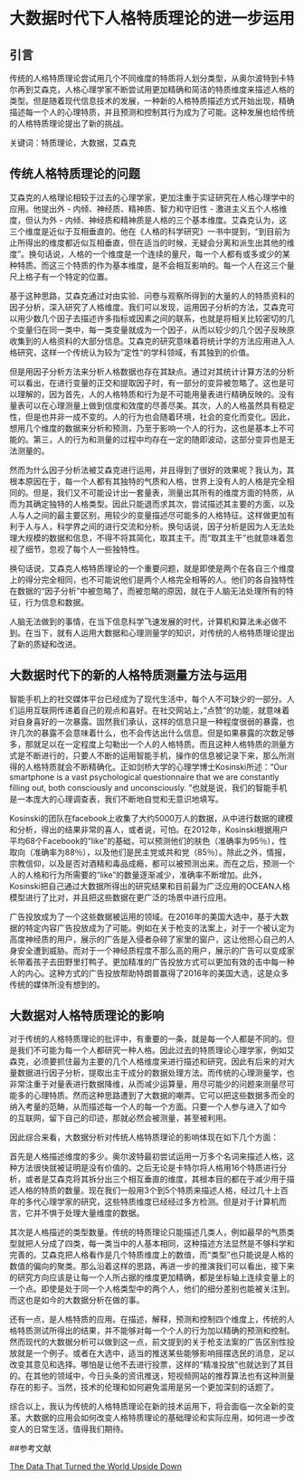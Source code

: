 # 大数据时代下人格特质理论的进一步运用

## 引言

传统的人格特质理论尝试用几个不同维度的特质将人划分类型，从奥尔波特到卡特尔再到艾森克，人格心理学家不断尝试用更加精确和简洁的特质维度来描述人格的类型。但是随着现代信息技术的发展，一种新的人格特质描述方式开始出现，精确描述每一个人的心理特质，并且预测和控制其行为成为了可能。这种发展也给传统的人格特质理论提出了新的挑战。

关键词：特质理论，大数据，艾森克

## 传统人格特质理论的问题

艾森克的人格理论相较于过去的心理学家，更加注重于实证研究在人格心理学中的应用。他提出外 - 内倾、神经质、精神质、智力和守旧性 - 激进主义五个人格维度，但认为外 - 内倾、神经质和精神质是人格的三个基本维度。艾森克认为，这三个维度是近似于互相垂直的。他在《人格的科学研究》一书中提到，“到目前为止所得出的维度都近似互相垂直，但在适当的时候，无疑会分离和派生出其他的维度”。换句话说，人格的一个维度是一个连续的量尺，每一个人都有或多或少的某种特质。而这三个特质的作为基本维度，是不会相互影响的。每一个人在这三个量尺上格子有一个特定的位置。

基于这种思路，艾森克通过对由实验、问卷与观察所得到的大量的人的特质资料的因子分析，深入研究了人格维度。我们可以发现，运用因子分析的方法，艾森克可以用少数几个因子去描述许多指标或因素之间的联系，也就是将相关比较密切的几个变量归在同一类中，每一类变量就成为一个因子，从而以较少的几个因子反映原收集到的人格资料的大部分信息。艾森克的研究意味着将统计学的方法应用进入人格研究，这样一个传统认为较为”定性“的学科领域，有其独到的价值。

但是用因子分析方法来分析人格数据也存在其缺点。通过对其统计计算方法的分析可以看出，在进行变量的正交和提取因子时，有一部分的变异被忽略了。这也是可以理解的，因为首先，人的人格特质和行为是不可能用量表进行精确反映的。没有量表可以在心理测量上做到信度和效度的尽善尽美。其次，人的人格虽然具有稳定性，但是也并非一成不变的。人的行为也会随着环境，社会的变化而变化。因此，想用几个维度的数据来分析和预测，乃至于影响一个人的行为，这也是基本上不可能的。第三，人的行为和测量的过程中均存在一定的随即波动，这部分变异也是无法测量的。

然而为什么因子分析法被艾森克进行运用，并且得到了很好的效果呢？我认为，其根本原因在于，每一个人都有其独特的气质和人格，世界上没有人的人格是完全相同的。但是，我们又不可能设计出一套量表，测量出其所有的维度方面的特质，从而为其确定独特的人格类型。因此只能退而求其次，尝试描述其主要的方面，以及人与人之间的最主要区别，用较少的变量描述尽可能多的人格特征。这样做更加有利于人与人，科学界之间的进行交流和分析。换句话说，因子分析是因为人无法处理大规模的数据和信息，不得不将其简化，取其主干。而“取其主干”也就意味着忽视了细节，忽视了每个人一些独特性。

换句话说，艾森克人格特质理论的一个重要问题，就是即使是两个在各自三个维度上的得分完全相同，也不可能说他们是两个人格完全相等的人。他们的各自独特性在数据的“因子分析”中被忽略了，而被忽略的原因，就在于人脑无法处理所有的特征，行为信息和数据。

人脑无法做到的事情，在当下信息科学飞速发展的时代，计算机和算法未必做不到。在当下，就有人运用大数据和心理测量学的知识，对传统的人格特质理论提出了新的质疑和改进。

## 大数据时代下的新的人格特质测量方法与运用

智能手机上的社交媒体平台已经成为了现代生活中，每个人不可缺少的一部分。人们运用互联网传递着自己的观点和喜好。在社交网站上，”点赞“的功能，就意味着对自身喜好的一次暴露。固然我们承认，这样的信息只是一种程度很弱的暴露，也许几次的暴露不会意味着什么，也不会传达出什么信息。但是如果暴露的次数足够多，那就足以在一定程度上勾勒出一个人的人格特质。而且这种人格特质的测量方式是不断进行的，只要人不断的运用智能手机，操作的信息被记录下来，那么所测得的人格特质就会不断精确化。正如剑桥大学的心理学博士Kosinski所述：“Our smartphone is a vast psychological questionnaire that we are constantly filling out, both consciously and unconsciously. ”也就是说，我们的智能手机是一本庞大的心理调查表，我们不断地自觉和无意识地填写。 

Kosinski的团队在facebook上收集了大约5000万人的数据，从中进行数据的建模和分析，得出的结果非常的喜人，或者说，可怕。在2012年，Kosinski根据用户平均68个Facebook的“like”的基础，可以预测他们的肤色（准确率为95％），性取向（准确率为88％），以及他们是民主党或共和党（85％）。除此之外，情报，宗教信仰，以及是否对酒精和毒品成瘾，都可以被预测出来。而在之后，预测一个人的人格和行为所需要的“like”的数量逐渐减少，准确率不断增加。此外，Kosinski把自己通过大数据所得出的研究结果和目前最为广泛应用的OCEAN人格模型进行了比对，并且把这些数据在更广泛的场景中进行应用。

广告投放成为了一个这些数据被运用的领域。在2016年的美国大选中，基于大数据的特定内容广告投放成为了可能。例如在关于枪支的法案上，对于一个被认定为高度神经质的用户，展示的广告是入侵者杂碎了家里的窗户，这让他担心自己的人身安全遭到威胁。而对于一个神经质程度不那么高的用户，展示的广告可以变成家长带着孩子去田野里打鸭子。更加精准的广告投放方式可以更加有效的击中每一种人的内心。这种方式的广告投放帮助特朗普赢得了2016年的美国大选，这是众多传统的媒体所没有想到的。

## 大数据对人格特质理论的影响

对于传统的人格特质理论的批评中，有重要的一条，就是每一个人都是不同的。但是我们不可能为每一个人都研究一种人格。因此过去的特质理论心理学家，例如艾森克，必须要抓住最为主要的几个人格维度来进行描述和研究，因此有后来的对大量数据进行因子分析，提取出主干成分的数据处理方法。而传统的心理测量学，也非常注重于对量表进行数据降维，从而减少运算量，用尽可能少的问题来测量尽可能多的心理特质。然而这种思路遭到了大数据的嘲弄。它可以把这些数据多而全的纳入考量的范畴，从而描述每一个人的每一个方面。只要一个人参与进入了如今 的互联网，留下自己的印迹，那就必然会被测量，甚至被利用。

因此综合来看，大数据分析对传统人格特质理论的影响体现在如下几个方面：

首先是人格描述维度的多少。奥尔波特最初尝试运用一万多个名词来描述人格，这种方法很快就被证明是没有价值的。之后无论是卡特尔将人格用16个特质进行分析，或者是艾森克将其拆分出三个相互垂直的维度，其根本目的都在于减少用于描述人格的特质的数量。现在我们一般用3个到5个特质来描述人格，经过几十上百年的多代心理学家的研究，这些特质维度已经经过多方检测。但是对于计算机而言，它并不惧于处理大量维度的数据。

其次是人格描述的类型数量。传统的特质理论只能描述几类人，例如最早的气质类型就把人分成了四类，每一类当中的人基本相同，这种描述方法显然是不够科学和完善的。艾森克把人格看作是几个特质维度上的数值，而“类型”也只能说是人格的数值的偏向的聚类。那么沿着这样的思路，再进一步的推演我们可以看出，接下来的研究方向应该是让每一个人所占据的维度更加精确，都是坐标轴上连续变量上的一个点。即使是处于同一个人格类型中的两个人，他们的细分差别也能被关注到。而这也是如今的大数据分析在做的事。

还有一点，是人格特质的应用。在描述，解释，预测和控制四个维度上，传统的人格特质测试所得出的结果，并不能够对每一个个人的行为加以精确的预测和控制。然而现代的大数据分析可以做到这一点，前文提到的关于枪支法案的广告区别性投放就是一个例子。或者在大选中，适当的推送某些能够影响摇摆选民的消息，足以改变其意见和选择。哪怕是让他不去进行投票，这样的“精准投放”也就达到了其目的。在其他的领域中，今日头条的资讯推送，短视频网站的推荐算法也有这种测量存在的影子。当然，技术的伦理和如何避免滥用是另一个更加深刻的话题了。

综合以上，我认为传统的人格特质理论在新的技术运用下，将会面临一次全新的变革。大数据的应用会如何改变人格特质理论的基础理论和实际应用，如何进一步改变人的日常生活，值得我们期待。

##参考文献

[The Data That Turned the World Upside Down](https://motherboard.vice.com/en_us/article/mg9vvn/how-our-likes-helped-trump-win)
